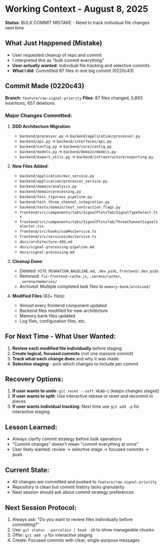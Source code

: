# Working Context - August 8, 2025
**Status**: BULK COMMIT MISTAKE - Need to track individual file changes next time

## What Just Happened (Mistake)
- User requested cleanup of repo and commit
- I interpreted this as "bulk commit everything" 
- **User actually wanted**: Individual file tracking and selective commits
- **What I did**: Committed 87 files in one big commit (0220c43)

## Commit Made (0220c43)
**Branch**: `feature/raw-signal-priority`
**Files**: 87 files changed, 5,893 insertions, 657 deletions

### Major Changes Committed:
1. **DDD Architecture Migration**:
   - `backend/processor.py` → `backend/application/processor.py`
   - `backend/api.py` → `backend/interfaces/api.py`
   - `backend/config.py` → `backend/core/config.py`
   - `backend/models.py` → `backend/domain/models.py`
   - `backend/export_utils.py` → `backend/infrastructure/exporting.py`

2. **New Files Added**:
   - `backend/application/mvc_service.py`
   - `backend/application/processor_service.py`
   - `backend/domain/analysis.py`
   - `backend/domain/processing.py`
   - `backend/test_rigorous_pipeline.py`
   - `backend/test_three_channel_integration.py`
   - `backend/tests/domain/test_contraction_flags.py`
   - `frontend/src/components/tabs/SignalPlotsTab/SignalTypeSelect.tsx`
   - `frontend/src/components/tabs/SignalPlotsTab/ThreeChannelSignalSelector.tsx`
   - `frontend/src/hooks/useMvcService.ts`
   - `frontend/src/services/mvcService.ts`
   - `docs/architecture-ddd.md`
   - `docs/signal-processing-pipeline.md`
   - `docs/signal-processing.md`

3. **Cleanup Done**:
   - Deleted: `VITE_MIGRATION_BASELINE.md`, `.dev_pids`, `frontend/.dev_pids`
   - Removed: `fix-frontend-cache.js`, `.serena/cache/`, `.serena/memories/`
   - Archived: Multiple completed task files to `memory-bank/archived/`

4. **Modified Files** (83+ files):
   - Almost every frontend component updated
   - Backend files modified for new architecture
   - Memory bank files updated
   - Log files, configuration files, etc.

## For Next Time - What User Wanted:
1. **Review each modified file individually** before staging
2. **Create logical, focused commits** (not one massive commit)
3. **Track what each change does** and why it was made
4. **Selective staging** - pick which changes to include per commit

## Recovery Options:
1. **If user wants to undo**: `git reset --soft HEAD~1` (keeps changes staged)
2. **If user wants to split**: Use interactive rebase or reset and recommit in pieces
3. **If user wants individual tracking**: Next time use `git add -p` for interactive staging

## Lesson Learned:
- Always clarify commit strategy before bulk operations
- "Commit changes" doesn't mean "commit everything at once"
- User likely wanted: review → selective stage → focused commits → push

## Current State:
- All changes are committed and pushed to `feature/raw-signal-priority`
- Repository is clean but commit history lacks granularity
- Next session should ask about commit strategy preferences

## Next Session Protocol:
1. Always ask: "Do you want to review files individually before committing?"
2. Use: `git status --porcelain | head -10` to show manageable chunks
3. Offer: `git add -p` for interactive staging
4. Create: Focused commits with clear, single-purpose messages